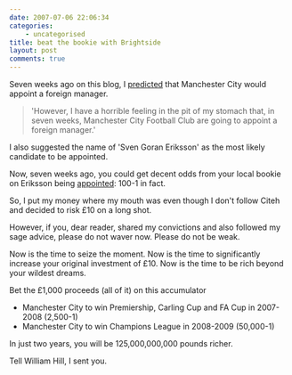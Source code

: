 ```yaml
---
date: 2007-07-06 22:06:34
categories:
    - uncategorised
title: beat the bookie with Brightside
layout: post
comments: true
---
```

Seven weeks ago on this blog, I
[predicted](http://www.nbrightside.com/blog/2007/05/15/manchester-city-announce-new-manager/)
that Manchester City would appoint a foreign manager.

> 'However, I have a horrible feeling in the pit of my stomach that, in
> seven weeks, Manchester City Football Club are going to appoint a
> foreign manager.'

I also suggested the name of 'Sven Goran Eriksson' as the most likely
candidate to be appointed.

Now, seven weeks ago, you could get decent odds from your local bookie
on Eriksson being
[appointed](http://news.bbc.co.uk/sport1/hi/football/teams/m/man_city/6241052.stm):
100-1 in fact.

So, I put my money where my mouth was even though I don't follow Citeh
and decided to risk &pound;10 on a long shot.

However, if you, dear reader, shared my convictions and also followed my
sage advice, please do not waver now. Please do not be weak.

Now is the time to seize the moment. Now is the time to significantly
increase your original investment of &pound;10. Now is the time to be rich
beyond your wildest dreams.

Bet the &pound;1,000 proceeds (all of it) on this accumulator

-   Manchester City to win Premiership, Carling Cup and FA Cup in
    2007-2008 (2,500-1)
-   Manchester City to win Champions League in 2008-2009 (50,000-1)

In just two years, you will be 125,000,000,000 pounds richer.

Tell William Hill, I sent you.
